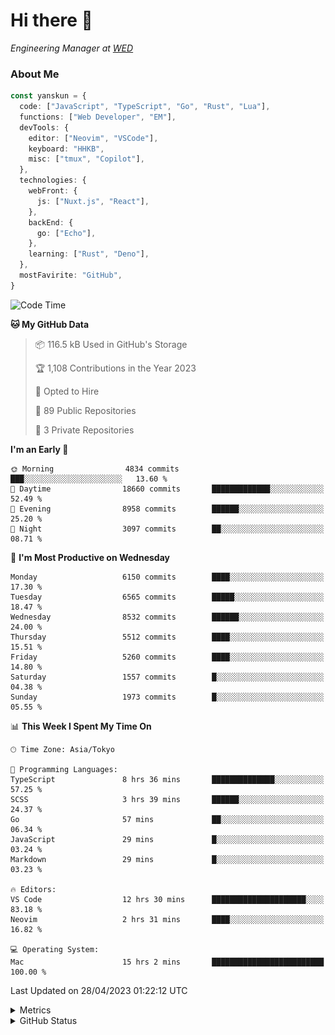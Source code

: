 # Hi there&nbsp;:wave:

<!-- ![Alt text](https://spotify-recently-played-readme.vercel.app/api?user=31kynbuubkiu3r4qh4hjuaglhfay) -->

_Engineering Manager at [WED](https://github.com/wedinc)_

### About Me

```ts
const yanskun = {
  code: ["JavaScript", "TypeScript", "Go", "Rust", "Lua"],
  functions: ["Web Developer", "EM"],
  devTools: {
    editor: ["Neovim", "VSCode"],
    keyboard: "HHKB",
    misc: ["tmux", "Copilot"],
  },
  technologies: {
    webFront: {
      js: ["Nuxt.js", "React"],
    },
    backEnd: {
      go: ["Echo"],
    },
    learning: ["Rust", "Deno"],
  },
  mostFavirite: "GitHub",
}
```

<!--START_SECTION:waka-->
![Code Time](http://img.shields.io/badge/Code%20Time-283%20hrs%2046%20mins-blue)

**🐱 My GitHub Data** 

> 📦 116.5 kB Used in GitHub's Storage 
 > 
> 🏆 1,108 Contributions in the Year 2023
 > 
> 💼 Opted to Hire
 > 
> 📜 89 Public Repositories 
 > 
> 🔑 3 Private Repositories 
 > 
**I'm an Early 🐤** 

```text
🌞 Morning                4834 commits        ███░░░░░░░░░░░░░░░░░░░░░░   13.60 % 
🌆 Daytime                18660 commits       █████████████░░░░░░░░░░░░   52.49 % 
🌃 Evening                8958 commits        ██████░░░░░░░░░░░░░░░░░░░   25.20 % 
🌙 Night                  3097 commits        ██░░░░░░░░░░░░░░░░░░░░░░░   08.71 % 
```
📅 **I'm Most Productive on Wednesday** 

```text
Monday                   6150 commits        ████░░░░░░░░░░░░░░░░░░░░░   17.30 % 
Tuesday                  6565 commits        █████░░░░░░░░░░░░░░░░░░░░   18.47 % 
Wednesday                8532 commits        ██████░░░░░░░░░░░░░░░░░░░   24.00 % 
Thursday                 5512 commits        ████░░░░░░░░░░░░░░░░░░░░░   15.51 % 
Friday                   5260 commits        ████░░░░░░░░░░░░░░░░░░░░░   14.80 % 
Saturday                 1557 commits        █░░░░░░░░░░░░░░░░░░░░░░░░   04.38 % 
Sunday                   1973 commits        █░░░░░░░░░░░░░░░░░░░░░░░░   05.55 % 
```


📊 **This Week I Spent My Time On** 

```text
🕑︎ Time Zone: Asia/Tokyo

💬 Programming Languages: 
TypeScript               8 hrs 36 mins       ██████████████░░░░░░░░░░░   57.25 % 
SCSS                     3 hrs 39 mins       ██████░░░░░░░░░░░░░░░░░░░   24.37 % 
Go                       57 mins             ██░░░░░░░░░░░░░░░░░░░░░░░   06.34 % 
JavaScript               29 mins             █░░░░░░░░░░░░░░░░░░░░░░░░   03.24 % 
Markdown                 29 mins             █░░░░░░░░░░░░░░░░░░░░░░░░   03.23 % 

🔥 Editors: 
VS Code                  12 hrs 30 mins      █████████████████████░░░░   83.18 % 
Neovim                   2 hrs 31 mins       ████░░░░░░░░░░░░░░░░░░░░░   16.82 % 

💻 Operating System: 
Mac                      15 hrs 2 mins       █████████████████████████   100.00 % 
```


 Last Updated on 28/04/2023 01:22:12 UTC
<!--END_SECTION:waka-->

<details>
  <summary>Metrics</summary>
  <img src="https://github.com/yanskun/yanskun/blob/main/github-metrics.svg" alt="Metrics">
</details>

<details>
  <summary>GitHub Status</summary>
  <picture>
    <source media="(prefers-color-scheme: dark)" srcset="https://raw.githubusercontent.com/yanskun/yanskun/master/profile-summary-card-output/nord_dark/0-profile-details.svg">
   <img src="https://raw.githubusercontent.com/yanskun/yanskun/master/profile-summary-card-output/default/0-profile-details.svg">
  </picture>
  <br>
  <picture>
    <source media="(prefers-color-scheme: dark)" srcset="https://raw.githubusercontent.com/yanskun/yanskun/master/profile-summary-card-output/nord_dark/1-repos-per-language.svg">
   <img src="https://raw.githubusercontent.com/yanskun/yanskun/master/profile-summary-card-output/default/1-repos-per-language.svg">
  </picture>
  <picture>
    <source media="(prefers-color-scheme: dark)" srcset="https://raw.githubusercontent.com/yanskun/yanskun/master/profile-summary-card-output/nord_dark/2-most-commit-language.svg">
   <img src="https://raw.githubusercontent.com/yanskun/yanskun/master/profile-summary-card-output/default/2-most-commit-language.svg">
  </picture>
  <br>
  <picture>
    <source media="(prefers-color-scheme: dark)" srcset="https://raw.githubusercontent.com/yanskun/yanskun/master/profile-summary-card-output/nord_dark/3-stats.svg">
   <img src="https://raw.githubusercontent.com/yanskun/yanskun/master/profile-summary-card-output/default/3-stats.svg">
  </picture>
  <picture>
    <source media="(prefers-color-scheme: dark)" srcset="https://raw.githubusercontent.com/yanskun/yanskun/master/profile-summary-card-output/nord_dark/4-productive-time.svg">
   <img src="https://raw.githubusercontent.com/yanskun/yanskun/master/profile-summary-card-output/default/4-productive-time.svg">
  </picture>
</details>
